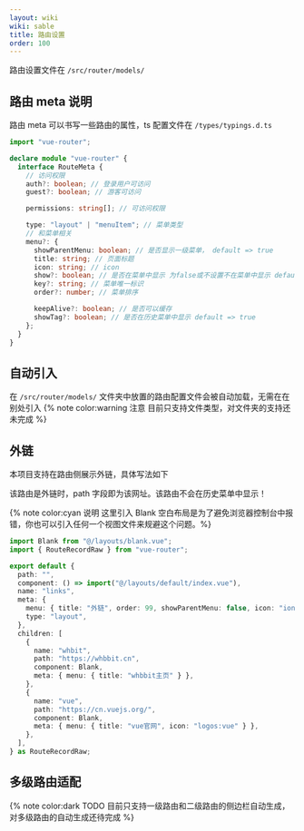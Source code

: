 ```yaml
---
layout: wiki
wiki: sable
title: 路由设置
order: 100
---
```


路由设置文件在 `/src/router/models/`

## 路由 meta 说明

路由 meta 可以书写一些路由的属性，ts 配置文件在 `/types/typings.d.ts`

```ts
import "vue-router";

declare module "vue-router" {
  interface RouteMeta {
    // 访问权限
    auth?: boolean; // 登录用户可访问
    guest?: boolean; // 游客可访问

    permissions: string[]; // 可访问权限

    type: "layout" | "menuItem"; // 菜单类型
    // 和菜单相关
    menu?: {
      showParentMenu: boolean; // 是否显示一级菜单， default => true
      title: string; // 页面标题
      icon: string; // icon
      show?: boolean; // 是否在菜单中显示 为false或不设置不在菜单中显示 default => true
      key?: string; // 菜单唯一标识
      order?: number; // 菜单排序

      keepAlive?: boolean; // 是否可以缓存
      showTag?: boolean; // 是否在历史菜单中显示 default => true
    };
  }
}
```

## 自动引入

在 `/src/router/models/` 文件夹中放置的路由配置文件会被自动加载，无需在在别处引入
{% note color:warning 注意 目前只支持文件类型，对文件夹的支持还未完成 %}

## 外链

本项目支持在路由侧展示外链，具体写法如下

该路由是外链时，path 字段即为该网址。该路由不会在历史菜单中显示！

{% note color:cyan 说明 这里引入 Blank 空白布局是为了避免浏览器控制台中报错，你也可以引入任何一个视图文件来规避这个问题。%}

```ts
import Blank from "@/layouts/blank.vue";
import { RouteRecordRaw } from "vue-router";

export default {
  path: "",
  component: () => import("@/layouts/default/index.vue"),
  name: "links",
  meta: {
    menu: { title: "外链", order: 99, showParentMenu: false, icon: "ion:link" },
    type: "layout",
  },
  children: [
    {
      name: "whbit",
      path: "https://whbbit.cn",
      component: Blank,
      meta: { menu: { title: "whbbit主页" } },
    },
    {
      name: "vue",
      path: "https://cn.vuejs.org/",
      component: Blank,
      meta: { menu: { title: "vue官网", icon: "logos:vue" } },
    },
  ],
} as RouteRecordRaw;
```

## 多级路由适配

{% note color:dark TODO 目前只支持一级路由和二级路由的侧边栏自动生成，对多级路由的自动生成还待完成 %}
